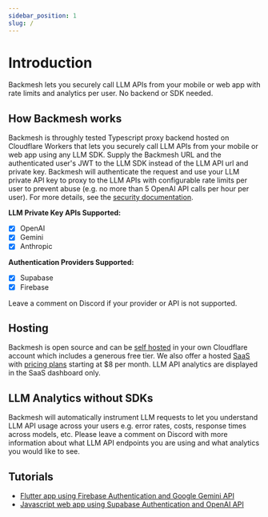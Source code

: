 ```yaml
---
sidebar_position: 1
slug: /
---
```


# Introduction

Backmesh lets you securely call LLM APIs from your mobile or web app with rate limits and analytics per user. No backend or SDK needed.

## How Backmesh works

Backmesh is throughly tested Typescript proxy backend hosted on Cloudflare Workers that lets you securely call LLM APIs from your mobile or web app using any LLM SDK. Supply the Backmesh URL and the authenticated user's JWT to the LLM SDK instead of the LLM API url and private key. Backmesh will authenticate the request and use your LLM private API key to proxy to the LLM APIs with configurable rate limits per user to prevent abuse (e.g. no more than 5 OpenAI API calls per hour per user). For more details, see the [security documentation](https://backmesh.com/docs/security).

**LLM Private Key APIs Supported:**

- [x] OpenAI
- [x] Gemini
- [x] Anthropic

**Authentication Providers Supported:**

- [x] Supabase
- [x] Firebase

Leave a comment on Discord if your provider or API is not supported.

## Hosting

Backmesh is open source and can be [self hosted](/docs/selfhost) in your own Cloudflare account which includes a generous free tier. We also offer a hosted [SaaS](https://app.backmesh.com) with [pricing plans](https://backmesh.com/pricing/) starting at $8 per month. LLM API analytics are displayed in the SaaS dashboard only.

## LLM Analytics without SDKs

Backmesh will automatically instrument LLM requests to let you understand LLM API usage across your users e.g. error rates, costs, response times across models, etc. Please leave a comment on Discord with more information about what LLM API endpoints you are using and what analytics you would like to see.

## Tutorials

- [Flutter app using Firebase Authentication and Google Gemini API](/docs/firebase)
- [Javascript web app using Supabase Authentication and OpenAI API](/docs/supabase)
